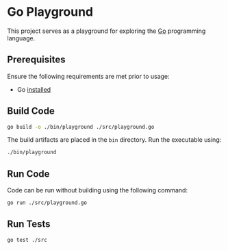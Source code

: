 # Go Playground

This project serves as a playground for exploring the [Go](https://go.dev/)
programming language.

## Prerequisites

Ensure the following requirements are met prior to usage:

- Go [installed](https://go.dev/dl/)

## Build Code

```sh
go build -o ./bin/playground ./src/playground.go
```

The build artifacts are placed in the `bin` directory. Run the executable using:

```sh
./bin/playground
```

## Run Code

Code can be run without building using the following command:

```sh
go run ./src/playground.go
```

## Run Tests

```sh
go test ./src
```
